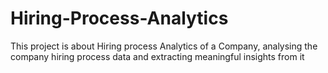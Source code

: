 # Hiring-Process-Analytics

This project is about Hiring process Analytics of a Company, analysing the company hiring process data and extracting meaningful insights from it
